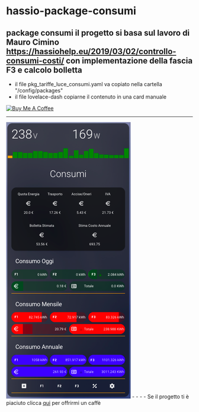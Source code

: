# hassio-package-consumi
package consumi
il progetto si basa sul lavoro di Mauro Cimino https://hassiohelp.eu/2019/03/02/controllo-consumi-costi/
con implementazione della fascia F3 e calcolo bolletta 
-
- il file pkg_tariffe_luce_consumi.yaml va copiato nella cartella "/config/packages"
- il file lovelace-dash copiarne il contenuto in una card manuale


<a href="https://www.buymeacoffee.com/T1Pqksy" target="_blank"><img src="https://cdn.buymeacoffee.com/buttons/arial-black.png" alt="Buy Me A Coffee" style="height: 51px !important;width: 217px !important;" ></a>
_____________________________________________________________



<img src="https://github.com/riddik14/hassio-package-consumi/blob/main/image_.png">
-
-
-
- Se il progetto ti è piaciuto clicca <a href="https://www.paypal.me/DomenicoCeccarelli">qui</a> per offrirmi un caffè

